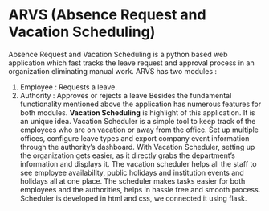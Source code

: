 # ARVS (Absence Request and Vacation Scheduling)
Absence Request and Vacation Scheduling is a python based web application which fast tracks the leave request and approval process in an organization eliminating manual work.
ARVS has two modules :
1. Employee : Requests a leave.
2. Authority : Approves or rejects a leave
Besides the fundamental functionality mentioned above the application has numerous features for both modules.
**Vacation Scheduling** is highlight of this application. It is an unique idea.
Vacation Scheduler is a simple tool to keep track of the employees who are on vacation or away from the office. Set up multiple offices, configure leave types and export company event information through the authority’s dashboard.
With Vacation Scheduler, setting up the organization gets easier, as it directly grabs the department’s information and displays it. The vacation scheduler helps all the staff to see employee availability, public holidays and institution events and holidays all at one place.
The scheduler makes tasks easier for both employees and the authorities, helps in hassle free and smooth process. Scheduler is developed in html and css, we connected it using flask. 

